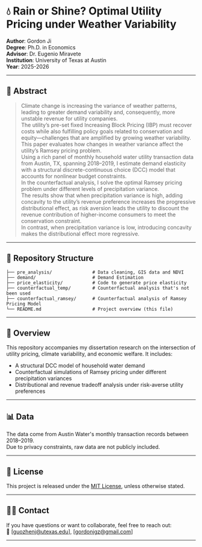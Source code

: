 # 💧 Rain or Shine? Optimal Utility Pricing under Weather Variability

**Author**: Gordon Ji  
**Degree**: Ph.D. in Economics  
**Advisor**: Dr. Eugenio Miravete  
**Institution**: University of Texas at Austin  
**Year**: 2025-2026


---

## 📄 Abstract

> Climate change is increasing the variance of weather patterns, leading to greater demand variability and, consequently, more unstable revenue for utility companies.  
> The utility’s pre-set fixed Increasing Block Pricing (IBP) must recover costs while also fulfilling policy goals related to conservation and equity—challenges that are amplified by growing weather variability.  
> This paper evaluates how changes in weather variance affect the utility’s Ramsey pricing problem.  
> Using a rich panel of monthly household water utility transaction data from Austin, TX, spanning 2018–2019, I estimate demand elasticity with a structural discrete-continuous choice (DCC) model that accounts for nonlinear budget constraints.  
> In the counterfactual analysis, I solve the optimal Ramsey pricing problem under different levels of precipitation variance.  
> The results show that when precipitation variance is high, adding concavity to the utility’s revenue preference increases the progressive distributional effect, as risk aversion leads the utility to discount the revenue contribution of higher-income consumers to meet the conservation constraint.  
> In contrast, when precipitation variance is low, introducing concavity makes the distributional effect more regressive.

---
## 📂 Repository Structure

```text
├── pre_analysis/               # Data cleaning, GIS data and NDVI
├── demand/                     # Demand Estimation
├── price_elasticity/           # Code to generate price elasticity
├── counterfactual_temp/        # Counterfactual analysis that's not been used
├── counterfactual_ramsey/      # Counterfactual analysis of Ramsey Pricing Model
└── README.md                   # Project overview (this file)
```
---

## 🧠 Overview

This repository accompanies my dissertation research on the intersection of utility pricing, climate variability, and economic welfare. It includes:

- A structural DCC model of household water demand
- Counterfactual simulations of Ramsey pricing under different precipitation variances
- Distributional and revenue tradeoff analysis under risk-averse utility preferences

---

## 📊 Data

The data come from Austin Water's monthly transaction records between 2018–2019.  
Due to privacy constraints, raw data are not publicly included.  

---

## 📝 License

This project is released under the [MIT License](LICENSE), unless otherwise stated.


---

## 🙋‍♂️ Contact

If you have questions or want to collaborate, feel free to reach out:  
📧 [guozhenj@utexas.edu], [gordonjgz@gmail.com]

---
